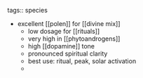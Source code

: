 tags:: species

- excellent [[polen]] for [[divine mix]]
	- low dosage for [[rituals]]
	- very high in [[phytoandrogens]]
	- high [[dopamine]] tone
	- pronounced spiritual clarity
	- best use: ritual, peak, solar activation
	-